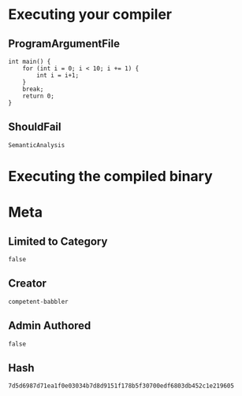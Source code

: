 # Executing your compiler

## ProgramArgumentFile

```
int main() {
    for (int i = 0; i < 10; i += 1) {
        int i = i+1;
    }
    break;
    return 0;
}
```

## ShouldFail

```
SemanticAnalysis
```

# Executing the compiled binary

# Meta

## Limited to Category

```
false
```

## Creator

```
competent-babbler
```

## Admin Authored

```
false
```

## Hash

```
7d5d6987d71ea1f0e03034b7d8d9151f178b5f30700edf6803db452c1e219605
```
